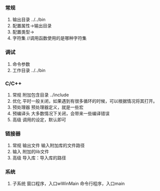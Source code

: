 ### 常规
1. 输出目录 ../../bin
1. 配置属性→输出目录
2. 配置类型→ 
3. 字符集      //调用函数使用的是哪种字符集

### 调试
1. 命令参数
1. 工作目录 ../../bin


### C/C++
1. 常规
   附加包含目录 ../include
1. 优化
   平时一般关闭，如果遇到有很多循环的时候，可以根据情况将其打开。
2. 预处理器
   预处理器定义，就是一些宏
3. 预编译头
   大多数情况下关闭，会带来一些编译错误
1. 高级
   调用的设定，默认即可

### 链接器
1. 常规
   输出文件
   输入附加库的文件路径
1. 输入
   附加的lib文件
2. 高级
   导入库：导入库的路径
   
### 系统
1. 子系统
   窗口程序，入口wWinMain
   命令行程序，入口main
